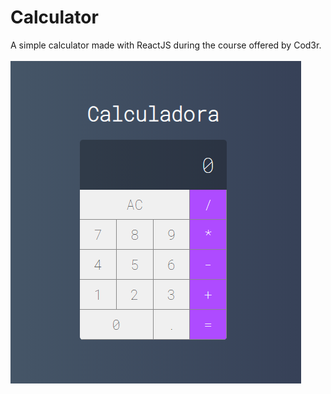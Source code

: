 # Calculator
A simple calculator made with ReactJS during the course offered by Cod3r.
<br><br>
<img src="https://github.com/amanda-santos/calculator/blob/master/app/assets/screenshot.PNG">

